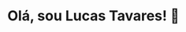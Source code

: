 

### <h1 style="color: cian, text-align:center;">Olá, sou Lucas Tavares! 👋</h1>
### <p style="text-align: center;"></p>
<!--
**LucasTavare/LucasTavare** is a ✨ _special_ ✨ repository because its `README.md` (this file) appears on your GitHub profile.

Here are some ideas to get you started:

- 🔭 I’m currently working on ...
- 🌱 I’m currently learning ...
- 👯 I’m looking to collaborate on ...
- 🤔 I’m looking for help with ...
- 💬 Ask me about ...
- 📫 How to reach me: ...
- 😄 Pronouns: ...
- ⚡ Fun fact: ...
-->

